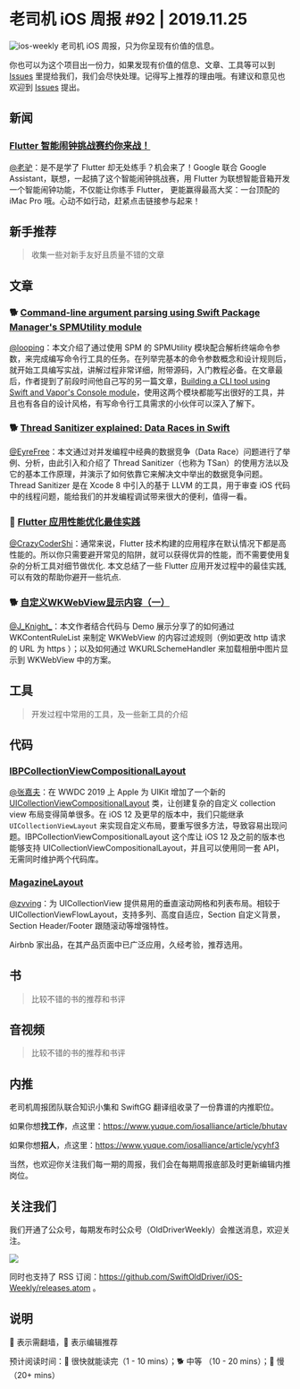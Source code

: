 # 老司机 iOS 周报 #92 | 2019.11.25

![ios-weekly](https://github.com/SwiftOldDriver/iOS-Weekly/blob/master/assets/ios-weekly.png?raw=true)
老司机 iOS 周报，只为你呈现有价值的信息。

你也可以为这个项目出一份力，如果发现有价值的信息、文章、工具等可以到 [Issues](https://github.com/SwiftOldDriver/iOS-Weekly/issues) 里提给我们，我们会尽快处理。记得写上推荐的理由哦。有建议和意见也欢迎到 [Issues](https://github.com/SwiftOldDriver/iOS-Weekly/issues) 提出。

## 新闻

### [​Flutter 智能闹钟挑战赛约你来战！](https://mp.weixin.qq.com/s/mp2XxbP1jfsayw6oVEjb2Q)
[@老驴](https://www.weibo.com/6090610445)：是不是学了 Flutter 却无处练手？机会来了！Google 联合 Google Assistant，联想，一起搞了这个智能闹钟挑战赛，用 Flutter 为联想智能音箱开发一个智能闹钟功能，不仅能让你练手 Flutter， 更能赢得最高大奖：一台顶配的 iMac Pro 哦。心动不如行动，赶紧点击链接参与起来！

## 新手推荐

> 收集一些对新手友好且质量不错的文章

## 文章

### 🐕 [Command-line argument parsing using Swift Package Manager's SPMUtility module](https://rderik.com/blog/command-line-argument-parsing-using-swift-package-manager-s/)

[@looping](https://github.com/looping)：本文介绍了通过使用 SPM 的 SPMUtility 模块配合解析终端命令参数，来完成编写命令行工具的任务。在列举完基本的命令参数概念和设计规则后，就开始工具编写实战，讲解过程非常详细，附带源码，入门教程必备。在文章最后，作者提到了前段时间他自己写的另一篇文章，[Building a CLI tool using Swift and Vapor's Console module](https://rderik.com/blog/building-a-cli-tool-using-swift-and-vapor-s-console-module/)，使用这两个模块都能写出很好的工具，并且也有各自的设计风格，有写命令行工具需求的小伙伴可以深入了解下。

### 🐕 [Thread Sanitizer explained: Data Races in Swift](https://www.avanderlee.com/swift/thread-sanitizer-data-races/)

[@EyreFree](https://github.com/EyreFree)：本文通过对并发编程中经典的数据竞争（Data Race）问题进行了举例、分析，由此引入和介绍了 Thread Sanitizer（也称为 TSan）的使用方法以及它的基本工作原理，并演示了如何依靠它来解决文中举出的数据竞争问题。Thread Sanitizer 是在 Xcode 8 中引入的基于 LLVM 的工具，用于审查 iOS 代码中的线程问题，能给我们的并发编程调试带来很大的便利，值得一看。

### 🐢 [Flutter 应用性能优化最佳实践](https://mp.weixin.qq.com/s/2CbtwcyKlmB2u2c02gDP0w)

[@CrazyCoderShi](https://github.com/CrazyCoderShi)：通常来说，Flutter 技术构建的应用程序在默认情况下都是高性能的。所以你只需要避开常见的陷阱，就可以获得优异的性能，而不需要使用复杂的分析工具对细节做优化. 本文总结了一些 Flutter 应用开发过程中的最佳实践, 可以有效的帮助你避开一些坑点.

### 🐕 [自定义WKWebView显示内容（一）](https://juejin.im/post/5dc41b44e51d456e824cf137)

[@J_Knight_](https://weibo.com/1929625262/profile?rightmod=1&wvr=6&mod=personinfo&is_all=1)：本文作者结合代码与 Demo 展示分享了的如何通过 WKContentRuleList 来制定 WKWebView 的内容过滤规则（例如更改 http 请求的 URL 为 https ）；以及如何通过 WKURLSchemeHandler 来加载相册中图片显示到 WKWebView 中的方案。

## 工具

> 开发过程中常用的工具，及一些新工具的介绍

## 代码

### [IBPCollectionViewCompositionalLayout](https://github.com/kishikawakatsumi/IBPCollectionViewCompositionalLayout)

[@张嘉夫](https://github.com/josephchang10)：在 WWDC 2019 上 Apple 为 UIKit 增加了一个新的 [UICollectionViewCompositionalLayout](https://developer.apple.com/documentation/uikit/views_and_controls/collection_views/using_collection_view_compositional_layouts_and_diffable_data_sources) 类，让创建复杂的自定义 collection view 布局变得简单很多。在 iOS 12 及更早的版本中，我们只能继承 `UICollectionViewLayout` 来实现自定义布局，要重写很多方法，导致容易出现问题。IBPCollectionViewCompositionalLayout 这个库让 iOS 12 及之前的版本也能够支持 UICollectionViewCompositionalLayout，并且可以使用同一套 API，无需同时维护两个代码库。

### [MagazineLayout](https://github.com/airbnb/MagazineLayout)

[@zvving](https://github.com/zvving)：为 UICollectionView 提供易用的垂直滚动网格和列表布局。相较于 UICollectionViewFlowLayout，支持多列、高度自适应，Section 自定义背景，Section Header/Footer 跟随滚动等增强特性。

Airbnb 家出品，在其产品页面中已广泛应用，久经考验，推荐选用。

## 书

> 比较不错的书的推荐和书评

## 音视频

> 比较不错的书的推荐和书评

## 内推

老司机周报团队联合知识小集和 SwiftGG 翻译组收录了一份靠谱的内推职位。

如果你想**找工作**，点这里：https://www.yuque.com/iosalliance/article/bhutav

如果你想**招人**，点这里：https://www.yuque.com/iosalliance/article/ycyhf3

当然，也欢迎你关注我们每一期的周报，我们会在每期周报底部及时更新编辑内推岗位。

## 关注我们

我们开通了公众号，每期发布时公众号（OldDriverWeekly）会推送消息，欢迎关注。

![](https://github.com/SwiftOldDriver/iOS-Weekly/blob/master/assets/qrcode_for_wechat.jpg?raw=true)

同时也支持了 RSS 订阅：https://github.com/SwiftOldDriver/iOS-Weekly/releases.atom 。

## 说明

🚧 表示需翻墙，🌟 表示编辑推荐

预计阅读时间：🐎 很快就能读完（1 - 10 mins）；🐕 中等 （10 - 20 mins）；🐢 慢（20+ mins）

